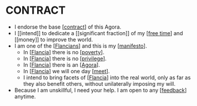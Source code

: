 # CONTRACT

- I endorse the base [[contract]] of this Agora.
- I [[intend]] to dedicate a [[significant fraction]] of my [[free time]] and [[money]] to improve the world.
- I am one of the [[Flancians]] and this is my [[manifesto]].
  - In [[Flancia]] there is no [[poverty]].
  - In [[Flancia]] there is no [[privilege]].
  - In [[Flancia]] there is an [[Agora]].
  - In [[Flancia]] we will one day [[meet]].
  - I intend to bring facets of [[Flancia]] into the real world, only as far as they also benefit others, without unilaterally imposing my will.
- Because I am unskillful, I need your help. I am open to any [[feedback]] anytime.

[//begin]: # "Autogenerated link references for markdown compatibility"
[contract]: contract "CONTRACT"
[free time]: free-time "Free Time"
[Flancians]: flancians "Flancians"
[manifesto]: manifesto "Manifesto"
[Flancia]: flancia "Flancia"
[poverty]: poverty "Poverty"
[privilege]: privilege "Privilege"
[Agora]: agora "Agora"
[meet]: meet "Meet"
[feedback]: feedback "Feedback"
[//end]: # "Autogenerated link references"